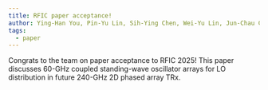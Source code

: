```yaml
---
title: RFIC paper acceptance!
author: Ying-Han You, Pin-Yu Lin, Sih-Ying Chen, Wei-Yu Lin, Jun-Chau Chien
tags:
  - paper
---
```


Congrats to the team on paper acceptance to RFIC 2025! This paper discusses 60-GHz coupled standing-wave oscillator arrays for LO distribution in future 240-GHz 2D phased array TRx.
